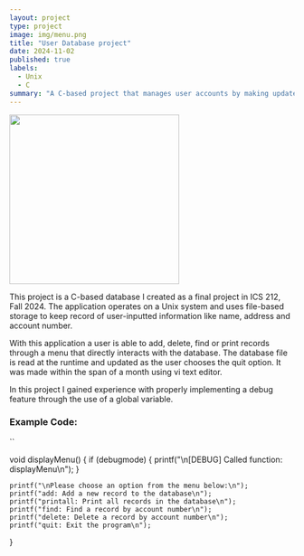 ```yaml
---
layout: project
type: project
image: img/menu.png
title: "User Database project"
date: 2024-11-02
published: true
labels:
  - Unix
  - C
summary: "A C-based project that manages user accounts by making updates to a database file with the use of an interactive menu"
---
```


<img class="img-fluid" src="https://plus.unsplash.com/premium_photo-1661963874418-df1110ee39c1?fm=jpg&q=60&w=3000&ixlib=rb-4.0.3&ixid=M3wxMjA3fDB8MHxzZWFyY2h8MXx8Y29kZXxlbnwwfHwwfHx8MA%3D%3D" width = "300">

This project is a C-based database I created as a final project in ICS 212, Fall 2024. The application operates on a Unix system and uses file-based storage to keep record of user-inputted information like name, address and account number. 

With this application a user is able to add, delete, find or print records through a menu that directly interacts with the database. The database file is read at the runtime and updated as the user chooses the quit option. It was made within the span of a month using vi text editor.

In this project I gained experience with properly implementing a debug feature through the use of a global variable. 

### Example Code:
``

void displayMenu()
{
    if (debugmode)
    {
        printf("\n[DEBUG] Called function: displayMenu\n");
    }

    printf("\nPlease choose an option from the menu below:\n");
    printf("add: Add a new record to the database\n");
    printf("printall: Print all records in the database\n");
    printf("find: Find a record by account number\n");
    printf("delete: Delete a record by account number\n");
    printf("quit: Exit the program\n");
}
